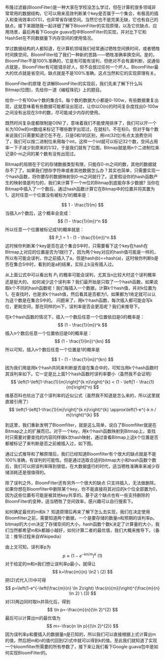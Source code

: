布隆过滤器(BloomFilter)是一种大家在学校没怎么学过，但在计算机很多领域非常常用的数据结构，它可以用来高效判断某个key是否属于一个集合，有极高的插入和查询效率(O(1))，也非常省存储空间。当然它也不是完美无缺，它也有自己的缺点，接下来跟随我一起详细了解下BloomFilter的实现原理，以及它优缺点、应用场景，最后再看下Google guava包中BloomFilter的实现，并对比下它和HashSet在不同数据量下内存空间的使用情况。
 
 学过数据结构的人都知道，在计算机领域我们经常通过牺牲空间换时间，或者牺牲时间换空间，BloomFilter给了我们一种新的思路——牺牲准确率换空间。是的，BloomFilter不是100%准确的，它是有可能有误判，但绝对不会有漏判断，说通俗点就是，BloomFilter有可能错杀好人，但不会放过任何一个坏人。BloomFilter最大的优点就是省空间，缺点就是不是100%准确，这点当然和它的实现原理有关。

BloomFilter的原理
在讲解BloomFilter的实现前，我们先来了解下什么叫Bitmap(位图)，先给你一道《编程珠玑》上的题目。

   给你一个有100w个数的集合S，每个数的数据大小都是0-100w，有些数据重复出现，这就意味着有些数据可能都没出现过，让你以O(n)的时间复杂度找出0-100w之间没有出现在S中的数，尽可能减少内存的使用。 

既然时间复杂度都限制是O(N)了，意味着我们不能使用排序了，我们可以开一个长为100w的int数组来标记下哪些数字出现过，在就标1，不在标0。但对于每个数来说我们只需要知道它在不在，只是0和1的区别，用int(32位)有点太浪费空间了，我们可以按二进制位来用每个int，这样一个int就可以标记32个数，空间占用率一下子减少到原来的1/32，于是我们就有了位图，Bitmap就是用n个二进制位来记录0-m之间的某个数有没有出现过。

Bitmap的局限在于它的存储数据类型有限，只能存0-m之间的数，其他的数据就存不了了。如果我们想存字符串或者其他数据怎么办？其实也简单，只需要实现一个hash函数，将你要存的数据映射到0-m之间就行了。这里假设你的hash函数产生的映射值是均匀的，我们来计算下一个m位的Bitmap到底能存多少数据?
 当你在Bitmap中插入了一个数后，通过hash函数计算它在Bitmap中的位置并将其置为1，这时任意一个位置没有被标为1的概率是：

$$
 1 - \frac{1}{m}
 $$
 当插入n个数后，这个概率会变成：
 $$
 (1 - \frac{1}{m})^n
 $$
 所以任意一个位置被标记成1的概率就是：
 $$
 P_1 = 1 - (1 - \frac{1}{m})^n
 $$
 这时候你判断某个key是否在这个集合S中时，只需要看下这个key在hash在Bitmap上对应的位置是否为1就行了，因为两个key对应的hash值可能是一样的，所以有可能会误判，你之前插入了a，但是hash(b)==hash(a)，这时候你判断b是否在集合S中时，看到的是a的结果，实际上b没有插入过。

从上面公式中可以看出有 $P_1$ 的概率可能会误判，尤其当n比较大时这个误判概率还是挺大的。   如何减少这个误判率？我们最开始是只取了一个hash函数，如果说取k个不同的hash函数呢！我们每插入一个数据，计算k个hash值，并对k位置为1。在查找时，也是求k个hash值，然后看其是否都为1，如果都为1肯定就可以认为这个数是在集合S中的。
 问题来了，用k个hash函数，每次插入都可能会写k位，更耗空间，那在同样的m下，误判率是否会更高呢？我们来推导下。

在k个hash函数的情况下，插入一个数后任意一个位置依旧是0的概率是：
 $$
 (1 - \frac{1}{m})^k
 $$
 插入n个数后任意一个位置依旧是0的概率是：
 $$
 (1 - \frac{1}{m})^{kn}
 $$
 所以可知，插入n个数后任意一个位置是1的概率是

$$
 1 -
 (1 - \frac{1}{m})^{kn}
 $$
 因为我们用是用k个hash共同来判断是否是在集合中的，可知当用k个hash函数时其误判率如下。它一定是比上面1个hash函数时误判率要小（虽然我不会证明）
 $$
 \left(1-\left[1-\frac{1}{m}\right]^{k n}\right)^{k} < (1 - \left[1 - \frac{1}{m}\right]^n)
 $$
 维基百科也给出了这个误判率的近似公式（虽然我不知道是怎么来的，所以这里就直接引用了）
 $$
 \left(1-\left[1-\frac{1}{m}\right]^{k n}\right)^{k} \approx\left(1-e^{-k n / m}\right)^{k}
 $$

到这里，我们重新发明了Bloomfilter，就是这么简单，说白了Bloomfilter就是在Bitmap之上的扩展而已。对于一个key，用k个hash函数映射到Bitmap上，查找时只需要对要查找的内容同样做k次hash映射，通过查看Bitmap上这k个位置是否都被标记了来判断是否之前被插入过，如下图。
 


通过公式推导和了解原理后，我们已经知道Bloomfilter有个很大的缺点就是不是100%准确，有误判的可能性。但是通过选取合适的bitmap大小和hash函数个数后，我们可以把误判率降到很低，在大数据盛行的时代，适当牺牲准确率来减少存储消耗还是很值得的。

除了误判之外，BloomFilter还有另外一个很大的缺点 只支持插入，无法做删除。如果你想在Bloomfilter中删除某个key，你不能直接将其对应的k个位全部置为0，因为这些位置有可能是被其他key共享的。基于这个缺点也有一些支持删除的BloomFilter的变种，适当牺牲了空间效率，感兴趣可以自行搜索下。

如何确定最优的m和k？
知道原理后再来了解下怎么去实现，我们在决定使用Bloomfilter之前，需要知道两个数据，一个是要存储的数量n和预期的误判率p。bitmap的大小m决定了存储空间的大小，hash函数个数k决定了计算量的大小，我们当然都希望m和k都越小越好，如何计算二者的最优值，我们大概来推导下。（备注：推导过程来自Wikipedia）

由上文可知，误判率p为
 $$
 p \approx \left(1-e^{-k n / m}\right)^{k} \ (1)
 $$
 对于给定的m和n我们想让误判率p最小，就得让
 $$
 k=\frac{m}{n} \ln2 \ (2)
 $$
 把(2)式代入(1)中可得
 $$
 p=\left(1-e^{-\left(\frac{m}{n} \ln 2\right) \frac{n}{m}}\right)^{\frac{m}{n} \ln 2} \ (3)
 $$
 对(3)两边同时取ln并简化后，得到
 $$
 \ln p=-\frac{m}{n}(\ln 2)^{2}
 $$
 最后可以计算出m的最优值为
 $$
 m=-\frac{n \ln p}{(\ln 2)^{2}}
 $$
 因为误判率p和要插入的数据量n是已知的，所以我们可以直接根据上式计算出m的值，然后把m和n的值代回到(2)式中就可以得到k的值。至此我们就知道了实现一个bloomfilter所需要的所有参数了，接下来让我们看下Google guava包中是如何实现BloomFilter的。